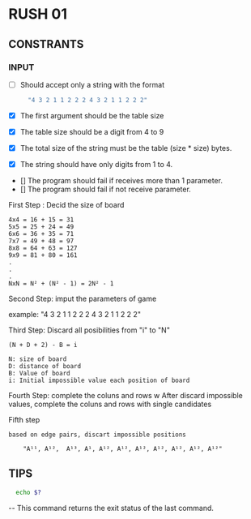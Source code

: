 # RUSH 01

## CONSTRANTS

### INPUT

  - [ ] Should accept only a string with the format  
    
    ```bash
      "4 3 2 1 1 2 2 2 4 3 2 1 1 2 2 2"
    ```
- [x] The first argument should be the table size
- [x] The table size should be a digit from 4 to 9
- [x] The total size of the string must be the table (size * size) bytes.
- [x] The string should have only digits from 1 to 4.
- [] The program should fail if receives more than 1 parameter.
- [] The program should fail if not receive parameter.


First Step : Decid the size of board

	4x4 = 16 + 15 = 31 
	5x5 = 25 + 24 = 49 
	6x6 = 36 + 35 = 71
	7x7 = 49 + 48 = 97
	8x8 = 64 + 63 = 127
	9x9 = 81 + 80 = 161
	.
	.
	.
	NxN = N² + (N² - 1) = 2N² - 1

Second Step: imput the parameters of game

example: "4 3 2 1 1 2 2 2 4 3 2 1 1 2 2 2"

Third Step: Discard all posibilities from "i" to "N"

	(N + D + 2) - B = i

	N: size of board
	D: distance of board
	B: Value of board 
	i: Initial impossible value each position of board

Fourth Step: complete the coluns and rows
w
	After discard impossible values, complete the coluns and rows with single candidates

Fifth step  	   

	based on edge pairs, discart impossible positions
		
		"A¹¹, A¹²,  A¹³, A¹, A¹², A¹², A¹², A¹², A¹², A¹², A¹²" 

## TIPS

```sh
  echo $?
```

-- This command returns the exit status of the last command.